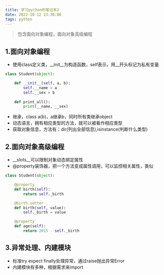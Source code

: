 ```yaml
---
title: 学习python的笔记本2
date: 2022-10-12 23:38:06
tags: python
---
```

>包含面向对象编程，面向对象高级编程
<!-- more -->
1.面向对象编程
-
+ 使用class定义类，__init__为构造函数，self表示，用__开头标记为私有变量
````python
class Student(object):

    def __init__(self, a, b):
        self.__name = a
        self.__sex = b
        
    def print_all():
        print(__name, __sex)
````
+ 继承，class a(b)，a继承b，同时所有类继承object
+ 动态语言，拥有相应类型的方法，就可以被看作相应类型
+ 获取对象信息，方法有：dir(列出全部信息),isinstance(判断什么类型)

2.面向对象高级编程
-
+ __slots__可以限制对象动态绑定属性
+ @property装饰器，把一个方法变成属性调用，可以监控相关属性，类似
````python
class Student(object):

    @property
    def birth(self):
        return self._birth

    @birth.setter
    def birth(self, value):
        self._birth = value

    @property
    def age(self):
        return 2015 - self._birth
````

3.异常处理、内建模块
-
+ 标准try expect finally处理异常，通过raise抛出异常Error
+ 内建模块有多种，根据需求来import
